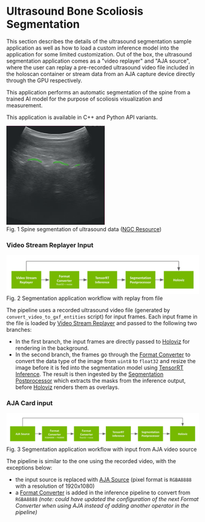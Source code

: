 # Ultrasound Bone Scoliosis Segmentation

This section describes the details of the ultrasound segmentation sample application as well as how to load a custom inference model into the application for some limited customization. Out of the box, the ultrasound segmentation application comes as a "video replayer" and "AJA source", where the user can replay a pre-recorded ultrasound video file included in the holoscan container or stream data from an AJA capture device directly through the GPU respectively.

This application performs an automatic segmentation of the spine from a trained AI model for the purpose of scoliosis visualization and measurement.

This application is available in C++ and Python API variants.

![](docs/app_ultrasound.png)<br>
Fig. 1 Spine segmentation of ultrasound data ([NGC Resource](https://catalog.ngc.nvidia.com/orgs/nvidia/teams/clara-holoscan/resources/holoscan_ultrasound_sample_data))


### Video Stream Replayer Input


![](docs/workflow_segmentation_replayer.png)<br>
Fig. 2 Segmentation application workflow with replay from file


The pipeline uses a recorded ultrasound video file (generated by `convert_video_to_gxf_entities` script) for input frames. Each input frame in the file is loaded by [Video Stream Replayer](https://docs.nvidia.com/clara-holoscan/sdk-user-guide/holoscan_operators_extensions.html#operators) and passed to the following two branches:
- In the first branch, the input frames are directly passed to [Holoviz](https://docs.nvidia.com/clara-holoscan/sdk-user-guide/holoscan_operators_extensions.html#operators) for rendering in the background.
- In the second branch, the frames go through the [Format Converter](https://docs.nvidia.com/clara-holoscan/sdk-user-guide/holoscan_operators_extensions.html#operators) to convert the data type of the image from `uint8` to `float32` and resize the image before it is fed into the segmentation model using [TensorRT Inference](https://docs.nvidia.com/clara-holoscan/sdk-user-guide/holoscan_operators_extensions.html#operators). The result is then ingested by the [Segmentation Postprocessor](https://docs.nvidia.com/clara-holoscan/sdk-user-guide/holoscan_operators_extensions.html#operators) which extracts the masks from the inference output, before [Holoviz](https://docs.nvidia.com/clara-holoscan/sdk-user-guide/holoscan_operators_extensions.html#operators) renders them as overlays.


### AJA Card input

![](docs/workflow_segmentation_aja.png)<br>
Fig. 3 Segmentation application workflow with input from AJA video source


The pipeline is similar to the one using the recorded video, with the exceptions below:
- the input source is replaced with [AJA Source](https://docs.nvidia.com/clara-holoscan/sdk-user-guide/holoscan_operators_extensions.html#operators) (pixel format is `RGBA8888` with a resolution of 1920x1080)
- a [Format Converter](https://docs.nvidia.com/clara-holoscan/sdk-user-guide/holoscan_operators_extensions.html#operators) is added in the inference pipeline to convert from `RGBA8888` *(note: could have updated the configuration of the next Format Converter when using AJA instead of adding another operator in the pipeline)*

